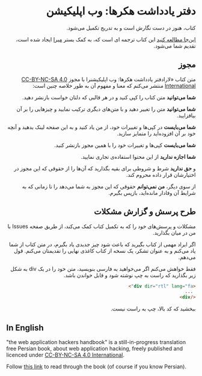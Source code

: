 <div dir="rtl" lang="fa">

# دفتر یادداشت هکرها: وب اپلیکیشن



کتاب، هنوز در دست نگارش است و به تدریج تکمیل می‌شود.

[این‌جا مطالعه کنید](https://amirdaly.github.io/the-web-application-hackers-handbook/)
این کتاب ترجمه ای است که، به کمک بستر [میرا](https://miraxy.github.io/doc-fa/) ایجاد شده است، تقدیم شما می‌شود.

## مجوز

متن کتاب «لارادفتر یادداشت هکرها: وب اپلیکیشنرا با مجوز [CC-BY-NC-SA 4.0 International](https://creativecommons.org/licenses/by-nc-sa/4.0/) منتشر می‌کنم که معنا و مفهوم آن به طور خلاصه چنین است:

**شما می‌توانید** متن کتاب را کپی کنید و در هر قالبی که دلتان خواست بازنشر دهید.

**شما می‌توانید** متن را تغییر دهید و با متن‌های دیگری ترکیب نمایید و چیزهایی را بر آن بیافزایید.

**شما می‌بایست** در کپی‌ها و تغییرات خود، از من یاد کنید و به این صفحه لینک بدهید و آنچه خود بر آن افزوده‌اید را متمایز سازید.

**شما می‌بایست** کپی‌ها و تغییرات خود را با همین مجوز بازنشر کنید.

**شما اجازه ندارید** از این محتوا استفاده‌ی تجاری نمایید.

و **حق ندارید** شرط و شروطی برای بقیه بگذارید که آن‌ها را از حقوقی که این مجوز در اختیارشان قرار داده محروم کند.

از سوی دیگر، **من نمی‌توانم** حقوقی که این مجوز به شما می‌دهد را تا زمانی که به شرایط آن وفادار مانده‌اید، بازپس بگیرم. 

## طرح پرسش و گزارش مشکلات

مشکلات و پرسش‌های خود را که به تکمیل کتاب کمک می‌کند، از طریق صفحه Issues با من در میان بگذارید.

اگر ایراد مهمی از کتاب بگیرید که باعث شود چیز جدیدی یاد بگیرم، در متن کتاب از شما یاد می‌کنم و به عنوان تشکر، یک نسخه از کتاب کاغذی نهایی را تقدیمتان می‌کنم. قول می‌دهم.

فقط خواهش می‌کنم اگر می‌خواهید به فارسی بنویسید، متن خود را در  یک div به شکل زیر بگذارید که راست به چپ نوشته شود و قابل خواندن باشد. 

```html
<div dir="rtl" lang="fa">
 ...
</div>
```

ببخشید که کد بالا، چپ به راست نیست. 



</div>

## In English

"the web application hackers handbook" is a still-in-progress translation free Persian book, about web application hacking, freely published and licenced under 
[CC-BY-NC-SA 4.0 International](https://creativecommons.org/licenses/by-nc-sa/4.0/).

Follow
[this link](https://amirdaly.github.io/the-web-application-hackers-handbook/)
to read through the book (of course if you know Persian). 
